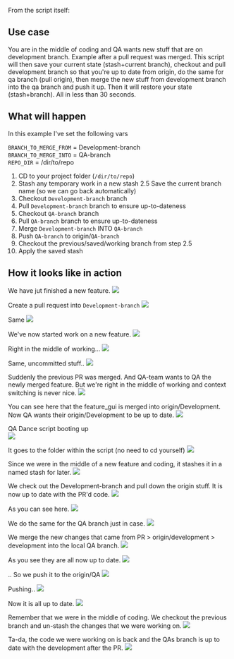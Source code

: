 From the script itself:

## Use case

You are in the middle of coding and QA wants new stuff that are on development branch. Example after a pull request was merged. This script will then save your current state (stash+current branch), checkout and pull development branch so that you're up to date from origin, do the same for qa branch (pull origin), then merge the new stuff from development branch into the qa branch and push it up. Then it will restore your state (stash+branch). All in less than 30 seconds.


## What will happen

In this example I've set the following vars

`BRANCH_TO_MERGE_FROM` = Development-branch  
`BRANCH_TO_MERGE_INTO` = QA-branch  
`REPO_DIR` = /dir/to/repo

1. CD to your project folder (`/dir/to/repo`)
2. Stash any temporary work in a new stash
2.5 Save the current branch name (so we can go back automatically)
3. Checkout `Development-branch` branch
4. Pull `Development-branch` branch to ensure up-to-dateness
5. Checkout `QA-branch` branch
6. Pull `QA-branch` branch to ensure up-to-dateness
7. Merge `Development-branch` INTO `QA-branch`
8. Push `QA-branch` to origin/`QA-branch`
9. Checkout the previous/saved/working branch from step 2.5
10. Apply the saved stash


## How it looks like in action

We have jut finished a new feature.
![](images/1.png)  

Create a pull request into `Development-branch`
![](images/2.png)  

Same
![](images/1.5.png)  

We've now started work on a new feature.
![](images/3.png)  

Right in the middle of working...
![](images/4.png)  

Same, uncommitted stuff..
![](images/5.png)  

Suddenly the previous PR was merged. And QA-team wants to QA the newly merged feature. But we're right in the middle of working and context switching is never nice.
![](images/6.png)  

You can see here that the feature_gui is merged into origin/Development. Now QA wants their origin/Development to be up to date.
![](images/7.png)

QA Dance script booting up  
![](images/8.png)  

It goes to the folder within the script (no need to cd yourself)
![](images/9.png)  

Since we were in the middle of a new feature and coding, it stashes it in a named stash for later.
![](images/10.png)  

We check out the Development-branch and pull down the origin stuff. It is now up to date with the PR'd code.
![](images/11.png)  

As you can see here.
![](images/12.png)  

We do the same for the QA branch just in case.
![](images/13.png)  

We merge the new changes that came from PR > origin/development > development into the local QA branch.
![](images/14.png)  

As you see they are all now up to date.
![](images/15.png)  

.. So we push it to the origin/QA
![](images/16.png)  

Pushing..
![](images/17.png)  

Now it is all up to date.
![](images/18.png)  

Remember that we were in the middle of coding. We checkout the previous branch and un-stash the changes that we were working on.
![](images/19.png)  

Ta-da, the code we were working on is back and the QAs branch is up to date with the development after the PR.
![](images/20.png)  
